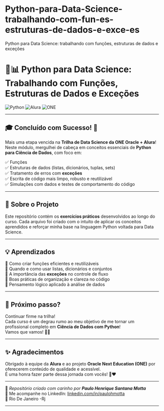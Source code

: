 # Python-para-Data-Science-trabalhando-com-fun-es-estruturas-de-dados-e-exce-es
Python para Data Science: trabalhando com funções, estruturas de dados e exceções


# 🐍📊 Python para Data Science: Trabalhando com Funções, Estruturas de Dados e Exceções

![Python](https://img.shields.io/badge/Python-3776AB?style=for-the-badge&logo=python&logoColor=white)
![Alura](https://img.shields.io/badge/Alura-0074C1?style=for-the-badge&logo=data:image/svg+xml;base64,PHN2ZyBoZWlnaHQ9IjI1cHgiIHZpZXdCb3g9IjAgMCA1NzYgNTc2IiB3aWR0aD0iMjVweCIgeG1sbnM9Imh0dHA6Ly93d3cudzMub3JnLzIwMDAvc3ZnIj48ZyBmaWxsPSIjZmZmIj48cGF0aCBkPSJNMTc1LjYgMzQ5LjhsLTY0LjgtMTMwLjJMMjM1IDM0OS44aC01OS40em00OC44LTc4LjJsLTk1LjYtMTkyLjlMMjk3IDQ1Mi44bC0zNS40IDcwLjggNDYuNi0zLjQgNzguMy0xNTYuNCAyLjYgLTQuOC05MC0xODEuNnoiLz48L2c+PC9zdmc+)
![ONE](https://img.shields.io/badge/ONE-Oracle--Next%20Education-red?style=for-the-badge&logo=oracle&logoColor=white)

---

## 🎓 Concluído com Sucesso! 🚀

Mais uma etapa vencida na **Trilha de Data Science da ONE Oracle + Alura**!  
Neste módulo, mergulhei de cabeça em conceitos essenciais de **Python para Ciência de Dados**, com foco em:

✅ Funções  
✅ Estruturas de dados (listas, dicionários, tuplas, sets)  
✅ Tratamento de erros com **exceções**  
✅ Escrita de código mais limpo, robusto e reutilizável  
✅ Simulações com dados e testes de comportamento do código

---

## 📁 Sobre o Projeto

Este repositório contém os **exercícios práticos** desenvolvidos ao longo do curso. Cada arquivo foi criado com o intuito de aplicar os conceitos aprendidos e reforçar minha base na linguagem Python voltada para Data Science.

---

## 💡 Aprendizados

🔹 Como criar funções eficientes e reutilizáveis  
🔹 Quando e como usar listas, dicionários e conjuntos  
🔹 A importância das **exceções** no controle de fluxo  
🔹 Boas práticas de organização e clareza no código  
🔹 Pensamento lógico aplicado à análise de dados

---

## 🧠 Próximo passo?

Continuar firme na trilha!  
Cada curso é um degrau rumo ao meu objetivo de me tornar um profissional completo em **Ciência de Dados com Python**!  
Vamos que vamos! 💪😎

---

## ✨ Agradecimentos

Obrigado à equipe da **Alura** e ao projeto **Oracle Next Education (ONE)** por oferecerem conteúdo de qualidade e acessível.  
É uma honra fazer parte dessa jornada com vocês! 💙❤️

---

📌 *Repositório criado com carinho por **Paulo Henrique Santana Motta***  
🔗 Me acompanhe no LinkedIn: [linkedin.com/in/paulohmotta](https://linkedin.com/in/paulohmotta)  
📍 Rio De Janeiro -Rj

---
